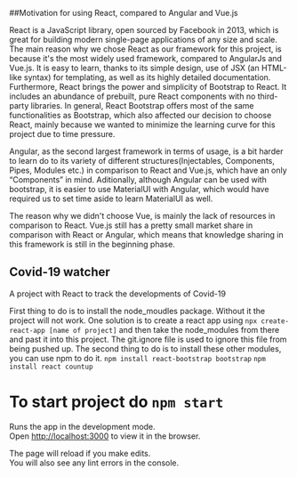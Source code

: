 ##Motivation for using React, compared to Angular and Vue.js

React is a JavaScript library, open sourced by Facebook in 2013, which is great for building modern single-page applications of any size and scale.
The main reason why we chose React as our framework for this project, is because it's the most widely used framework, compared to AngularJs and Vue.js. It is easy to learn, thanks to its simple design, use of JSX (an HTML-like syntax) for templating, as well as its highly detailed documentation. 
Furthermore, React brings the power and simplicity of Bootstrap to React. It includes an abundance of prebuilt, pure React components with no third-party libraries. In general, React Bootstrap offers most of the same functionalities as Bootstrap, which also affected our decision to choose React, mainly because we wanted to minimize the learning curve for this project due to time pressure.

Angular, as the second largest framework in terms of usage, is a bit harder to learn do to its variety of different structures(Injectables, Components, Pipes, Modules etc.) in comparison to React and Vue.js, which have an only “Components” in mind. Aditionally, although Angular can be used with bootstrap, it is easier to use MaterialUI with Angular, which would have required us to set time aside to learn MaterialUI as well. 

The reason why we didn't choose Vue, is mainly the lack of resources in comparison to React. Vue.js still has a pretty small market share in comparison with React or Angular, which means that knowledge sharing in this framework is still in the beginning phase.




## Covid-19 watcher 
A project with React to track the developments of Covid-19

First thing to do is to install the node_moudles package. Without it the project will not work.
One solution is to create a react app using `npx create-react-app [name of project]` and then take the node_modules from there and past it into this project. The git.ignore file is used to ignore this file from being pushed up.
The second thing to do is to install these other modules, you can use npm to do it.
`npm install react-bootstrap bootstrap`
`npm install react countup`


# To start project do `npm start`

Runs the app in the development mode.<br />
Open [http://localhost:3000](http://localhost:3000) to view it in the browser.

The page will reload if you make edits.<br />
You will also see any lint errors in the console.


